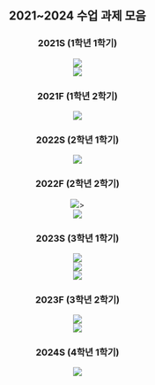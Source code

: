 <div align=center> 
<h2> 2021~2024 수업 과제 모음 </h2>


<h3>2021S (1학년 1학기)</h3> 
<img src="https://img.shields.io/badge/Interactive Programming-3776AB?style=for-the-badge&logo=python&logoColor=white"><br>
<img src="https://img.shields.io/badge/Software and problem solving-3776AB?style=for-the-badge&logo=python&logoColor=white">


<h3> 2021F (1학년 2학기)</h3>
<img src="https://img.shields.io/badge/Basic Programming-A8B9CC?style=for-the-badge&logo=C&logoColor=white">


<h3> 2022S (2학년 1학기)</h3>
<img src="https://img.shields.io/badge/Data Structure-A8B9CC?style=for-the-badge&logo=C&logoColor=white">

<h3> 2022F (2학년 2학기)</h3>
<img src="https://img.shields.io/badge/System Programming-A8B9CC?style=for-the-badge&logo=C&logoColor=white">><br>
<img src="https://img.shields.io/badge/Linear Algebra Programming Project-3776AB?style=for-the-badge&logo=python&logoColor=white">


<h3> 2023S (3학년 1학기)</h3>
<img src="https://img.shields.io/badge/Algorithm1-3776AB?style=for-the-badge&logo=python&logoColor=white"><br>
<img src="https://img.shields.io/badge/Network Programming-A8B9CC?style=for-the-badge&logo=C&logoColor=white"><br>
<img src="https://img.shields.io/badge/Artificial Intelligence-3776AB?style=for-the-badge&logo=python&logoColor=white">


<h3> 2023F (3학년 2학기)</h3>
<img src="https://img.shields.io/badge/Algorithm2-3776AB?style=for-the-badge&logo=python&logoColor=white"><br>
<img src="https://img.shields.io/badge/Introduction to Machine Learning-3776AB?style=for-the-badge&logo=python&logoColor=white">

<h3> 2024S (4학년 1학기)</h3>
<img src="https://img.shields.io/badge/Deep Learning-3776AB?style=for-the-badge&logo=python&logoColor=white">

</div>



